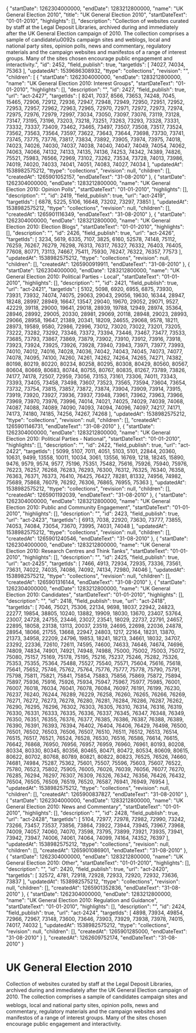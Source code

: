 {
  "startDate": 1262304000000, 
  "endDate": 1283212800000, 
  "name": "UK General Election 2010", 
  "title": "UK General Election 2010", 
  "startDateText": "01-01-2010", 
  "highlights": [], 
  "description": "Collection of websites curated by staff at the Legal Deposit Libraries, archived during and immediately after the UK General Election campaign of 2010. The collection comprises a sample of candidate\u0092s campaign sites and weblogs, local and national party sites, opinion polls, news and commentary, regulatory materials and the campaign websites and manifestos of a range of interest groups. Many of the sites chosen encourage public engagement and interactivity.", 
  "id": 2452, 
  "field_publish": true, 
  "targetIds": [
    74027, 
    74034, 
    75363
  ], 
  "updatedAt": 1539686308932, 
  "ttype": "collections", 
  "revision": "", 
  "children": [
    {
      "startDate": 1262304000000, 
      "endDate": 1283212800000, 
      "name": "UK General Election 2010: Interest Groups", 
      "startDateText": "01-01-2010", 
      "highlights": [], 
      "description": "", 
      "id": 2427, 
      "field_publish": true, 
      "url": "act-2427", 
      "targetIds": [
        8241, 
        7037, 
        8566, 
        73653, 
        74248, 
        7045, 
        15465, 
        72906, 
        72912, 
        72936, 
        72947, 
        72948, 
        72949, 
        72950, 
        72951, 
        72952, 
        72953, 
        72957, 
        72962, 
        72963, 
        72965, 
        72970, 
        72971, 
        72972, 
        72973, 
        72974, 
        72975, 
        72976, 
        72979, 
        72997, 
        73034, 
        73050, 
        73097, 
        73076, 
        73119, 
        73128, 
        73147, 
        73195, 
        73196, 
        73203, 
        73218, 
        73251, 
        73263, 
        73293, 
        73328, 
        73331, 
        73332, 
        73337, 
        73409, 
        73462, 
        73465, 
        73497, 
        73507, 
        73508, 
        73517, 
        73524, 
        73562, 
        73563, 
        73564, 
        73597, 
        73622, 
        73643, 
        73644, 
        73698, 
        73730, 
        73741, 
        73745, 
        73775, 
        73776, 
        73817, 
        73834, 
        73892, 
        73905, 
        73974, 
        73975, 
        74018, 
        74023, 
        74026, 
        74030, 
        74037, 
        74038, 
        74040, 
        74047, 
        74049, 
        74054, 
        74062, 
        74063, 
        74066, 
        74132, 
        74133, 
        74135, 
        74136, 
        74253, 
        74342, 
        74389, 
        74826, 
        75521, 
        75983, 
        76566, 
        72969, 
        73102, 
        73262, 
        73534, 
        73728, 
        74013, 
        73986, 
        74019, 
        74020, 
        74033, 
        74041, 
        74051, 
        74083, 
        74027, 
        74034
      ], 
      "updatedAt": 1538982575212, 
      "ttype": "collections", 
      "revision": null, 
      "children": [], 
      "createdAt": 1265901052157, 
      "endDateText": "31-08-2010"
    }, 
    {
      "startDate": 1262304000000, 
      "endDate": 1283212800000, 
      "name": "UK General Election 2010: Opinion Polls", 
      "startDateText": "01-01-2010", 
      "highlights": [], 
      "description": "", 
      "id": 2419, 
      "field_publish": true, 
      "url": "act-2419", 
      "targetIds": [
        6878, 
        5225, 
        5106, 
        16648, 
        73202, 
        73297, 
        73851
      ], 
      "updatedAt": 1538982575212, 
      "ttype": "collections", 
      "revision": null, 
      "children": [], 
      "createdAt": 1265901116349, 
      "endDateText": "31-08-2010"
    }, 
    {
      "startDate": 1262304000000, 
      "endDate": 1283212800000, 
      "name": "UK General Election 2010: Election Blogs", 
      "startDateText": "01-01-2010", 
      "highlights": [], 
      "description": "", 
      "id": 2426, 
      "field_publish": true, 
      "url": "act-2426", 
      "targetIds": [
        3234, 
        5619, 
        6335, 
        7107, 
        3825, 
        6160, 
        52578, 
        74148, 
        75112, 
        76259, 
        76267, 
        76279, 
        76298, 
        76313, 
        76317, 
        76327, 
        76332, 
        76403, 
        76405, 
        77608, 
        80771, 
        73113, 
        74667, 
        75411, 
        75930, 
        76247, 
        76322, 
        76357, 
        77573
      ], 
      "updatedAt": 1538982575212, 
      "ttype": "collections", 
      "revision": null, 
      "children": [], 
      "createdAt": 1265900919911, 
      "endDateText": "31-08-2010"
    }, 
    {
      "startDate": 1262304000000, 
      "endDate": 1283212800000, 
      "name": "UK General Election 2010: Political Parties - Local", 
      "startDateText": "01-01-2010", 
      "highlights": [], 
      "description": "", 
      "id": 2421, 
      "field_publish": true, 
      "url": "act-2421", 
      "targetIds": [
        5102, 
        5098, 
        6920, 
        6955, 
        6875, 
        73930, 
        73931, 
        73932, 
        74074, 
        74075, 
        29063, 
        29043, 
        29056, 
        19630, 
        16344, 
        28947, 
        18248, 
        28997, 
        28949, 
        16647, 
        13547, 
        29040, 
        19670, 
        29052, 
        29071, 
        9527, 
        42229, 
        39118, 
        29000, 
        19641, 
        29018, 
        28939, 
        19788, 
        12949, 
        28974, 
        35364, 
        28946, 
        28992, 
        29005, 
        20330, 
        28981, 
        29069, 
        20118, 
        28948, 
        29023, 
        28993, 
        29066, 
        28958, 
        19647, 
        21389, 
        20341, 
        18209, 
        24655, 
        29068, 
        9578, 
        18211, 
        28973, 
        19589, 
        9580, 
        72986, 
        72996, 
        73012, 
        73020, 
        73022, 
        73201, 
        73205, 
        73222, 
        73282, 
        73292, 
        73346, 
        73372, 
        73394, 
        73446, 
        73467, 
        73477, 
        73533, 
        73685, 
        73793, 
        73867, 
        73869, 
        73879, 
        73902, 
        73910, 
        73912, 
        73916, 
        73918, 
        73923, 
        73924, 
        73925, 
        73926, 
        73928, 
        73940, 
        73943, 
        73971, 
        73977, 
        73993, 
        74010, 
        74012, 
        74016, 
        74028, 
        74036, 
        74042, 
        74043, 
        74045, 
        74073, 
        74077, 
        74078, 
        74095, 
        74100, 
        74260, 
        74261, 
        74262, 
        74264, 
        74265, 
        74271, 
        74382, 
        80198, 
        80219, 
        80220, 
        80234, 
        80258, 
        80295, 
        80308, 
        80429, 
        80560, 
        80567, 
        80604, 
        80669, 
        80683, 
        80744, 
        80755, 
        80767, 
        80835, 
        81267, 
        73789, 
        73826, 
        74177, 
        74178, 
        72507, 
        72959, 
        73056, 
        73153, 
        73161, 
        73306, 
        74011, 
        73343, 
        73393, 
        73405, 
        73458, 
        73498, 
        73607, 
        73523, 
        73565, 
        73594, 
        73604, 
        73654, 
        73732, 
        73754, 
        73815, 
        73857, 
        73872, 
        73874, 
        73904, 
        73909, 
        73914, 
        73915, 
        73919, 
        73920, 
        73927, 
        73936, 
        73937, 
        73948, 
        73961, 
        73962, 
        73963, 
        73966, 
        73969, 
        73970, 
        73976, 
        73996, 
        74014, 
        74021, 
        74025, 
        74029, 
        74039, 
        74068, 
        74087, 
        74088, 
        74089, 
        74090, 
        74093, 
        74094, 
        74096, 
        74097, 
        74217, 
        74171, 
        74173, 
        74180, 
        74185, 
        74256, 
        74267, 
        74268
      ], 
      "updatedAt": 1538982575212, 
      "ttype": "collections", 
      "revision": null, 
      "children": [], 
      "createdAt": 1265901146731, 
      "endDateText": "31-08-2010"
    }, 
    {
      "startDate": 1262304000000, 
      "endDate": 1283212800000, 
      "name": "UK General Election 2010: Political Parties - National", 
      "startDateText": "01-01-2010", 
      "highlights": [], 
      "description": "", 
      "id": 2422, 
      "field_publish": true, 
      "url": "act-2422", 
      "targetIds": [
        5099, 
        5107, 
        7011, 
        4051, 
        5103, 
        5101, 
        22844, 
        20360, 
        10631, 
        9499, 
        13558, 
        10011, 
        10034, 
        3061, 
        13556, 
        16769, 
        1218, 
        18245, 
        15890, 
        9476, 
        9579, 
        9574, 
        9577, 
        75196, 
        75351, 
        75482, 
        75616, 
        75926, 
        75940, 
        75976, 
        76223, 
        76257, 
        76268, 
        76283, 
        76293, 
        76300, 
        76312, 
        76325, 
        76340, 
        76358, 
        76363, 
        76371, 
        76373, 
        76410, 
        76425, 
        76427, 
        78281, 
        81332, 
        74956, 
        74982, 
        75689, 
        75868, 
        76079, 
        76292, 
        76306, 
        76865, 
        76955, 
        75363
      ], 
      "updatedAt": 1538982575212, 
      "ttype": "collections", 
      "revision": null, 
      "children": [], 
      "createdAt": 1265901192039, 
      "endDateText": "31-08-2010"
    }, 
    {
      "startDate": 1262304000000, 
      "endDate": 1283212800000, 
      "name": "UK General Election 2010: Public and Community Engagement", 
      "startDateText": "01-01-2010", 
      "highlights": [], 
      "description": "", 
      "id": 2423, 
      "field_publish": true, 
      "url": "act-2423", 
      "targetIds": [
        6913, 
        7038, 
        22920, 
        73630, 
        73777, 
        73855, 
        74053, 
        74084, 
        73054, 
        73670, 
        73995, 
        74031, 
        74048
      ], 
      "updatedAt": 1538982575212, 
      "ttype": "collections", 
      "revision": null, 
      "children": [], 
      "createdAt": 1265901240546, 
      "endDateText": "31-08-2010"
    }, 
    {
      "startDate": 1262304000000, 
      "endDate": 1283212800000, 
      "name": "UK General Election 2010: Research Centres and Think Tanks", 
      "startDateText": "01-01-2010", 
      "highlights": [], 
      "description": "", 
      "id": 2425, 
      "field_publish": true, 
      "url": "act-2425", 
      "targetIds": [
        7466, 
        4913, 
        72934, 
        72935, 
        73336, 
        73561, 
        73631, 
        74022, 
        74035, 
        74086, 
        74092, 
        74134, 
        72980, 
        74046
      ], 
      "updatedAt": 1538982575212, 
      "ttype": "collections", 
      "revision": null, 
      "children": [], 
      "createdAt": 1265901316144, 
      "endDateText": "31-08-2010"
    }, 
    {
      "startDate": 1262304000000, 
      "endDate": 1283212800000, 
      "name": "UK General Election 2010: Candidates", 
      "startDateText": "01-01-2010", 
      "highlights": [], 
      "description": "", 
      "id": 2418, 
      "field_publish": true, 
      "url": "act-2418", 
      "targetIds": [
        7046, 
        75021, 
        75306, 
        22134, 
        9698, 
        18037, 
        22942, 
        24823, 
        22277, 
        19854, 
        38805, 
        10240, 
        13882, 
        19909, 
        18030, 
        13670, 
        23407, 
        53764, 
        23007, 
        24728, 
        24755, 
        23446, 
        23027, 
        23541, 
        18029, 
        22737, 
        22791, 
        24657, 
        22895, 
        18058, 
        23138, 
        13113, 
        20037, 
        23519, 
        24695, 
        22698, 
        22036, 
        24878, 
        28954, 
        18066, 
        21755, 
        13668, 
        22947, 
        24803, 
        1217, 
        22164, 
        18231, 
        13870, 
        21373, 
        34958, 
        22209, 
        24796, 
        19853, 
        18241, 
        18213, 
        34661, 
        18032, 
        34707, 
        23292, 
        22336, 
        72610, 
        72611, 
        74595, 
        74600, 
        74633, 
        74646, 
        74674, 
        74696, 
        74809, 
        74834, 
        74901, 
        74921, 
        74948, 
        74988, 
        75000, 
        75002, 
        75003, 
        75072, 
        75080, 
        75157, 
        75169, 
        75178, 
        75195, 
        75216, 
        75237, 
        75246, 
        75282, 
        75326, 
        75353, 
        75355, 
        75364, 
        75488, 
        75527, 
        75540, 
        75571, 
        75604, 
        75616, 
        75618, 
        75641, 
        75652, 
        75746, 
        75762, 
        75764, 
        75776, 
        75777, 
        75778, 
        75790, 
        75791, 
        75798, 
        75811, 
        75821, 
        75841, 
        75854, 
        75883, 
        75856, 
        75869, 
        75872, 
        75894, 
        75897, 
        75936, 
        75916, 
        75926, 
        75934, 
        75947, 
        75967, 
        75977, 
        75985, 
        76001, 
        76007, 
        76018, 
        76034, 
        76041, 
        76078, 
        76084, 
        76097, 
        76191, 
        76199, 
        76230, 
        76237, 
        76240, 
        76244, 
        76289, 
        76229, 
        76258, 
        76260, 
        76265, 
        76266, 
        76269, 
        76271, 
        76272, 
        76273, 
        76278, 
        76280, 
        76281, 
        76284, 
        76286, 
        76287, 
        76262, 
        76290, 
        76295, 
        76296, 
        76302, 
        76303, 
        76305, 
        76310, 
        76314, 
        76316, 
        76319, 
        76330, 
        76331, 
        76333, 
        76335, 
        76336, 
        76337, 
        76345, 
        76347, 
        76348, 
        76349, 
        76350, 
        76351, 
        76355, 
        76376, 
        76377, 
        76385, 
        76386, 
        76387, 
        76388, 
        76389, 
        76390, 
        76391, 
        76393, 
        76394, 
        76402, 
        76404, 
        76406, 
        76429, 
        76498, 
        76500, 
        76501, 
        76502, 
        76503, 
        76506, 
        76507, 
        76510, 
        76511, 
        76512, 
        76513, 
        76514, 
        76515, 
        76517, 
        76521, 
        76524, 
        76528, 
        76530, 
        76516, 
        76586, 
        76614, 
        76615, 
        76642, 
        76868, 
        76950, 
        76956, 
        76957, 
        76959, 
        76960, 
        76961, 
        80193, 
        80208, 
        80334, 
        80330, 
        80345, 
        80356, 
        80465, 
        80471, 
        80472, 
        80534, 
        80609, 
        80615, 
        80622, 
        80702, 
        80768, 
        80789, 
        80821, 
        80822, 
        80823, 
        76525, 
        76526, 
        74660, 
        74681, 
        74984, 
        75287, 
        75362, 
        75601, 
        75507, 
        75596, 
        75603, 
        75607, 
        76522, 
        75780, 
        76523, 
        75802, 
        75905, 
        76005, 
        76026, 
        76039, 
        76056, 
        76077, 
        76270, 
        76285, 
        76294, 
        76297, 
        76307, 
        76309, 
        76326, 
        76342, 
        76356, 
        76426, 
        76432, 
        76504, 
        76505, 
        76509, 
        76519, 
        76520, 
        76587, 
        76941, 
        76949, 
        76954
      ], 
      "updatedAt": 1538982575212, 
      "ttype": "collections", 
      "revision": null, 
      "children": [], 
      "createdAt": 1265900837827, 
      "endDateText": "31-08-2010"
    }, 
    {
      "startDate": 1262304000000, 
      "endDate": 1283212800000, 
      "name": "UK General Election 2010: News and Commentary", 
      "startDateText": "01-01-2010", 
      "highlights": [], 
      "description": "", 
      "id": 2428, 
      "field_publish": true, 
      "url": "act-2428", 
      "targetIds": [
        5104, 
        72977, 
        72978, 
        72982, 
        72990, 
        73242, 
        73266, 
        73457, 
        73537, 
        73856, 
        73864, 
        73922, 
        73944, 
        73945, 
        73967, 
        73968, 
        74009, 
        74057, 
        74060, 
        74070, 
        73598, 
        73795, 
        73899, 
        73921, 
        73935, 
        73941, 
        73942, 
        73947, 
        74006, 
        74061, 
        74064, 
        74099, 
        74164, 
        74352, 
        76397
      ], 
      "updatedAt": 1538982575212, 
      "ttype": "collections", 
      "revision": null, 
      "children": [], 
      "createdAt": 1265901086901, 
      "endDateText": "31-08-2010"
    }, 
    {
      "startDate": 1262304000000, 
      "endDate": 1283212800000, 
      "name": "UK General Election 2010: Other", 
      "startDateText": "01-01-2010", 
      "highlights": [], 
      "description": "", 
      "id": 2420, 
      "field_publish": true, 
      "url": "act-2420", 
      "targetIds": [
        32572, 
        4781, 
        72918, 
        72928, 
        72933, 
        72920, 
        72932, 
        73636, 
        73837
      ], 
      "updatedAt": 1538982575212, 
      "ttype": "collections", 
      "revision": null, 
      "children": [], 
      "createdAt": 1265901352836, 
      "endDateText": "31-08-2010"
    }, 
    {
      "startDate": 1262304000000, 
      "endDate": 1283212800000, 
      "name": "UK General Election 2010: Regulation and Guidance", 
      "startDateText": "01-01-2010", 
      "highlights": [], 
      "description": "", 
      "id": 2424, 
      "field_publish": true, 
      "url": "act-2424", 
      "targetIds": [
        4898, 
        73934, 
        49854, 
        72966, 
        72967, 
        73148, 
        73600, 
        73646, 
        73903, 
        73929, 
        73938, 
        73978, 
        74015, 
        74017, 
        74032
      ], 
      "updatedAt": 1538982575212, 
      "ttype": "collections", 
      "revision": null, 
      "children": [], 
      "createdAt": 1265901285000, 
      "endDateText": "31-08-2010"
    }
  ], 
  "createdAt": 1262609752174, 
  "endDateText": "31-08-2010"
}

# UK General Election 2010

Collection of websites curated by staff at the Legal Deposit Libraries, archived during and immediately after the UK General Election campaign of 2010. The collection comprises a sample of candidates campaign sites and weblogs, local and national party sites, opinion polls, news and commentary, regulatory materials and the campaign websites and manifestos of a range of interest groups. Many of the sites chosen encourage public engagement and interactivity.